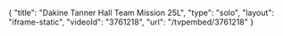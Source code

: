 {
    "title": "Dakine Tanner Hall Team Mission 25L",
    "type": "solo",
    "layout": "iframe-static",
    "videoId": "3761218",
    "url": "\/tvpembed\/3761218"
}